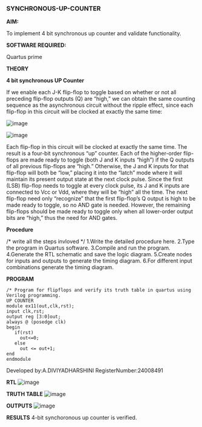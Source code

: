 ### SYNCHRONOUS-UP-COUNTER

**AIM:**

To implement 4 bit synchronous up counter and validate functionality.

**SOFTWARE REQUIRED:**

Quartus prime

**THEORY**

**4 bit synchronous UP Counter**

If we enable each J-K flip-flop to toggle based on whether or not all preceding flip-flop outputs (Q) are “high,” we can obtain the same counting sequence as the asynchronous circuit without the ripple effect, since each flip-flop in this circuit will be clocked at exactly the same time:

![image](https://github.com/naavaneetha/SYNCHRONOUS-UP-COUNTER/assets/154305477/d5db3fa0-e413-404c-b80e-b2f39d82e7e8)


![image](https://github.com/naavaneetha/SYNCHRONOUS-UP-COUNTER/assets/154305477/52cb61eb-d04b-442d-810c-31185a68410b)

Each flip-flop in this circuit will be clocked at exactly the same time.
The result is a four-bit synchronous “up” counter. Each of the higher-order flip-flops are made ready to toggle (both J and K inputs “high”) if the Q outputs of all previous flip-flops are “high.”
Otherwise, the J and K inputs for that flip-flop will both be “low,” placing it into the “latch” mode where it will maintain its present output state at the next clock pulse.
Since the first (LSB) flip-flop needs to toggle at every clock pulse, its J and K inputs are connected to Vcc or Vdd, where they will be “high” all the time.
The next flip-flop need only “recognize” that the first flip-flop’s Q output is high to be made ready to toggle, so no AND gate is needed.
However, the remaining flip-flops should be made ready to toggle only when all lower-order output bits are “high,” thus the need for AND gates.

**Procedure**

/* write all the steps invloved */
1.Write the detailed procedure here.
2.Type the program in Quartus software.
3.Compile and run the program.
4.Generate the RTL schematic and save the logic diagram.
5.Create nodes for inputs and outputs to generate the timing diagram.
6.For different input combinations generate the timing diagram.


**PROGRAM**
```
/* Program for flipflops and verify its truth table in quartus using Verilog programming.
UP COUNTER
module ex11(out,clk,rst);
input clk,rst;
output reg [3:0]out;
always @ (posedge clk)
begin
   if(rst)
     out<=0;
   else 
     out <= out+1;
end
endmodule
```

Developed by:A.DIVIYADHARSHINI
RegisterNumber:24008491


**RTL**
![image](https://github.com/user-attachments/assets/b32027cb-444e-4fc9-ac68-817f98287483)

**TRUTH TABLE**
![image](https://github.com/user-attachments/assets/538ef975-fa8c-4874-ac9c-0032ca5c7aad)

**OUTPUTS**
![image](https://github.com/user-attachments/assets/50d6b7e6-5494-41c4-a8b1-b0038433e2c5)

**RESULTS**
4-bit synchoronous up counter is verified.
